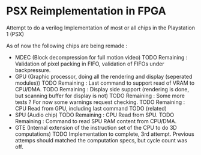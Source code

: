 # PSX Reimplementation in FPGA
Attempt to do a verilog Implementation of most or all chips in the Playstation 1 (PSX)

As of now the following chips are being remade :
- MDEC (Block decompression for full motion video)
  TODO Remaining : Validation of pixel packing in FIFO, validation of FIFOs under backpressure.
- GPU  (Graphic processor, doing all the rendering and display (seperated modules))
  TODO Remaining : Last command to support read of VRAM to CPU/DMA.
  TODO Remaining : Display side support (rendering is done, but scanning buffer for display is not)
  TODO Remaining : Some more tests ? For now some warnings request checking.
  TODO Remaining : CPU Read from GPU, including last command TODO (related)
- SPU  (Audio chip)
  TODO Remaining : CPU Read from SPU.
  TODO Remaining : Command to read SPU RAM content from CPU/DMA.
- GTE  (Internal extension of the instruction set of the CPU to do 3D computations)
  TODO Implementation to complete, 3rd attempt. Previous attemps should matched the computation specs, but cycle count was off.
